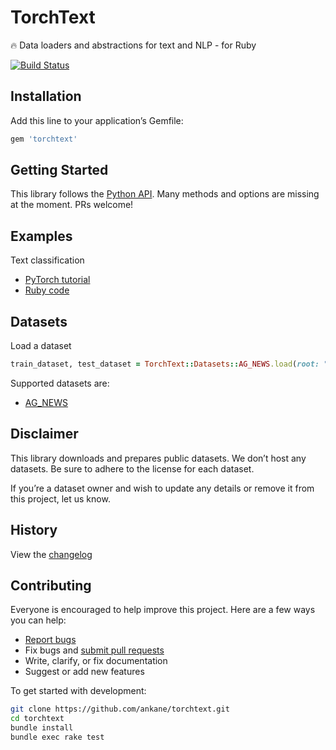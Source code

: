 # TorchText

:fire: Data loaders and abstractions for text and NLP - for Ruby

[![Build Status](https://travis-ci.org/ankane/torchtext.svg?branch=master)](https://travis-ci.org/ankane/torchtext)

## Installation

Add this line to your application’s Gemfile:

```ruby
gem 'torchtext'
```

## Getting Started

This library follows the [Python API](https://pytorch.org/text/). Many methods and options are missing at the moment. PRs welcome!

## Examples

Text classification

- [PyTorch tutorial](https://pytorch.org/tutorials/beginner/text_sentiment_ngrams_tutorial.html)
- [Ruby code](examples/text_classification.rb)

## Datasets

Load a dataset

```ruby
train_dataset, test_dataset = TorchText::Datasets::AG_NEWS.load(root: ".data", ngrams: 2)
```

Supported datasets are:

- [AG_NEWS](http://groups.di.unipi.it/~gulli/AG_corpus_of_news_articles.html)

## Disclaimer

This library downloads and prepares public datasets. We don’t host any datasets. Be sure to adhere to the license for each dataset.

If you’re a dataset owner and wish to update any details or remove it from this project, let us know.

## History

View the [changelog](https://github.com/ankane/torchtext/blob/master/CHANGELOG.md)

## Contributing

Everyone is encouraged to help improve this project. Here are a few ways you can help:

- [Report bugs](https://github.com/ankane/torchtext/issues)
- Fix bugs and [submit pull requests](https://github.com/ankane/torchtext/pulls)
- Write, clarify, or fix documentation
- Suggest or add new features

To get started with development:

```sh
git clone https://github.com/ankane/torchtext.git
cd torchtext
bundle install
bundle exec rake test
```
